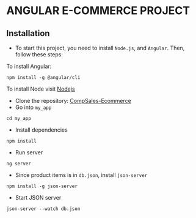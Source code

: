 # ANGULAR E-COMMERCE PROJECT

## Installation
- To start this project, you need to install `Node.js`, and `Angular`. Then, follow these steps:

To install Angular:
```
npm install -g @angular/cli
```
To install Node visit [Nodejs](https://nodejs.org/)

- Clone the repository: [CompSales-Ecommerce](https://github.com/Kjeff24/CompSale-Ecommerce.git)
- Go into `my_app`
```
cd my_app
```
- Install dependencies
```
npm install
```
- Run server
```
ng server
```
- Since product items is in `db.json`, install `json-server`
```
npm install -g json-server
```
- Start JSON server
```
json-server --watch db.json
```